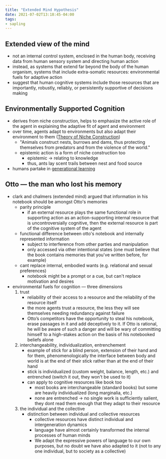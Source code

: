 ```yaml
---
title: "Extended Mind Hypothesis"
date: 2021-07-02T13:18:45-04:00
tags:
- sapling
---
```


## Extended view of the mind
-   not an internal control system, enclosed in the human body, receiving data from human sensory system and directing human action
-   instead, as systems that extend far beyond the body of the human organism, systems that include extra-somatic resources: environmental fuels for adaptive action
-   suggest that human cognitive systems include those resources that are importantly, robustly, reliably, or persistently supportive of decisions making

## Environmentally Supported Cognition
-   derives from niche construction, helps to emphasize the active role of the agent in explaining the adaptive fit of agent and environment
-   over time, agents adapt to environments but also adapt their environment to them ([Theory of Niche Construction](thoughts/Theory%20of%20Niche%20Construction.md))
	-   "Animals construct nests, burrows and dams, thus protecting themselves from predators and from the violence of the world."
	-   epistemic action is a form of niche construction too
		-   epistemic → relating to knowledge
		-   thus, ants lay scent trails between nest and food source
- humans partake in [generational learning](thoughts/generational%20learning.md)

##  Otto — the man who lost his memory
-   clark and chalmers (extended mind) argued that information in his notebook should be amongst Otto's memories
	-   parity principle
		-   if an external resource plays the same functional role in supporting action as an action-supporting internal resource that is uncontroversially cognitive, then the external resource is part of the cognitive system of the agent
	-   functional difference between otto's notebook and internally represented information
		-   subject to interference from other parties and manipulation
		-   only accessed via other intentional states (one must believe that the book contains memories that you've written before, for example)
	-   cant replace internal, embodied wants (e.g. relational and sexual preferences)
		-   notebook might be a prompt or a cue, but can't replace motivation and desires
-   environmental fuels for cognition — three dimensions
	1.  trust
		-   reliability of their access to a resource and the reliability of the resource itself
		-   the more agents trust a resource, the less they will see themselves needing redundancy against failure
		-   Otto’s competitors have the opportunity to steal his notebook, erase passages in it and add deceptively to it. If Otto is rational, he will be aware of such a danger and will be wary of committing himself to a high-stakes action on the basis of his notebooked beliefs alone
	2.  interchangeability, individualization, entrenchement
		-   example of stick for a blind person, extension of their hand and for them, phenomenologically the interface between body and world is at the end of their stick rather than at the end of their hand
		-   stick is individualized (custom weight, balance, length, etc.) and entrenched (switch it out, they won't be used to it)
		-   can apply to cognitive resources like book too
			-   most books are interchangeable (standard books) but some are heavily individualized (long marginalia, etc.)
			-   none are entrenched → no single work is sufficiently salient, they dont read them enough that they adapt to their resource
	3.  the individual and the collective
		-   distinction between individual and collective resources
			-   collective resources have distinct individual and intergeneration dynamics
			-   language have almost certainly transformed the internal processes of human minds
			-   We adapt the expressive powers of language to our own purposes, but no doubt we have also adapted to it (not to any one individual, but to society as a collective)